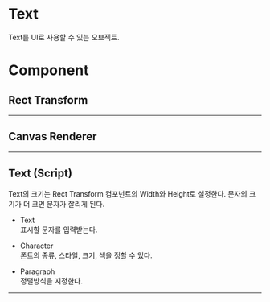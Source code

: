 # Text
Text를 UI로 사용할 수 있는 오브젝트.

# Component
## Rect Transform
- - -
## Canvas Renderer
- - -
## Text (Script)
Text의 크기는 Rect Transform 컴포넌트의 Width와 Height로 설정한다. 문자의 크기가 더 크면 문자가 잘리게 된다.
- Text  
표시할 문자를 입력받는다.

- Character  
폰트의 종류, 스타일, 크기, 색을 정할 수 있다.

- Paragraph  
정렬방식을 지정한다.
- - -